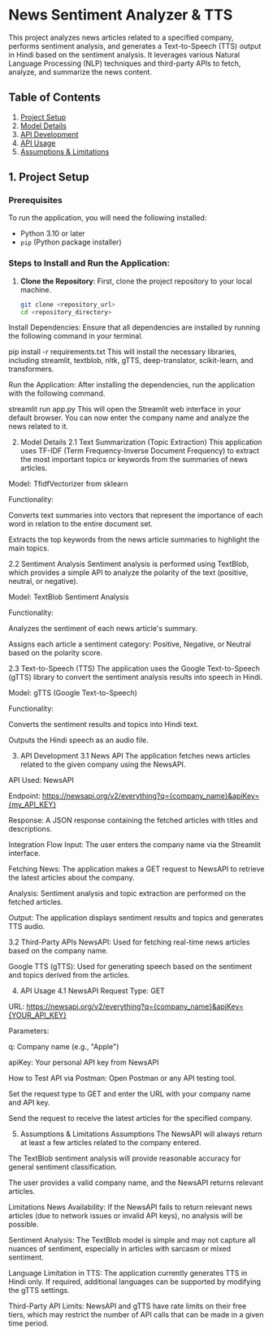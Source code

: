 # News Sentiment Analyzer & TTS

This project analyzes news articles related to a specified company, performs sentiment analysis, and generates a Text-to-Speech (TTS) output in Hindi based on the sentiment analysis. It leverages various Natural Language Processing (NLP) techniques and third-party APIs to fetch, analyze, and summarize the news content.

## Table of Contents
1. [Project Setup](#1-project-setup)
2. [Model Details](#2-model-details)
3. [API Development](#3-api-development)
4. [API Usage](#4-api-usage)
5. [Assumptions & Limitations](#5-assumptions--limitations)

## 1. Project Setup

### Prerequisites

To run the application, you will need the following installed:

- Python 3.10 or later
- `pip` (Python package installer)

### Steps to Install and Run the Application:

1. **Clone the Repository**:
   First, clone the project repository to your local machine.

   ```bash
   git clone <repository_url>
   cd <repository_directory>
Install Dependencies: Ensure that all dependencies are installed by running the following command in your terminal.


pip install -r requirements.txt
This will install the necessary libraries, including streamlit, textblob, nltk, gTTS, deep-translator, scikit-learn, and transformers.

Run the Application: After installing the dependencies, run the application with the following command.


streamlit run app.py
This will open the Streamlit web interface in your default browser. You can now enter the company name and analyze the news related to it.

2. Model Details
2.1 Text Summarization (Topic Extraction)
This application uses TF-IDF (Term Frequency-Inverse Document Frequency) to extract the most important topics or keywords from the summaries of news articles.

Model: TfidfVectorizer from sklearn

Functionality:

Converts text summaries into vectors that represent the importance of each word in relation to the entire document set.

Extracts the top keywords from the news article summaries to highlight the main topics.

2.2 Sentiment Analysis
Sentiment analysis is performed using TextBlob, which provides a simple API to analyze the polarity of the text (positive, neutral, or negative).

Model: TextBlob Sentiment Analysis

Functionality:

Analyzes the sentiment of each news article's summary.

Assigns each article a sentiment category: Positive, Negative, or Neutral based on the polarity score.

2.3 Text-to-Speech (TTS)
The application uses the Google Text-to-Speech (gTTS) library to convert the sentiment analysis results into speech in Hindi.

Model: gTTS (Google Text-to-Speech)

Functionality:

Converts the sentiment results and topics into Hindi text.

Outputs the Hindi speech as an audio file.

3. API Development
3.1 News API
The application fetches news articles related to the given company using the NewsAPI.

API Used: NewsAPI

Endpoint: https://newsapi.org/v2/everything?q={company_name}&apiKey={my_API_KEY}

Response: A JSON response containing the fetched articles with titles and descriptions.

Integration Flow
Input: The user enters the company name via the Streamlit interface.

Fetching News: The application makes a GET request to NewsAPI to retrieve the latest articles about the company.

Analysis: Sentiment analysis and topic extraction are performed on the fetched articles.

Output: The application displays sentiment results and topics and generates TTS audio.

3.2 Third-Party APIs
NewsAPI: Used for fetching real-time news articles based on the company name.

Google TTS (gTTS): Used for generating speech based on the sentiment and topics derived from the articles.

4. API Usage
4.1 NewsAPI
Request Type: GET

URL: https://newsapi.org/v2/everything?q={company_name}&apiKey={YOUR_API_KEY}

Parameters:

q: Company name (e.g., "Apple")

apiKey: Your personal API key from NewsAPI

How to Test API via Postman:
Open Postman or any API testing tool.

Set the request type to GET and enter the URL with your company name and API key.

Send the request to receive the latest articles for the specified company.

5. Assumptions & Limitations
Assumptions
The NewsAPI will always return at least a few articles related to the company entered.

The TextBlob sentiment analysis will provide reasonable accuracy for general sentiment classification.

The user provides a valid company name, and the NewsAPI returns relevant articles.

Limitations
News Availability: If the NewsAPI fails to return relevant news articles (due to network issues or invalid API keys), no analysis will be possible.

Sentiment Analysis: The TextBlob model is simple and may not capture all nuances of sentiment, especially in articles with sarcasm or mixed sentiment.

Language Limitation in TTS: The application currently generates TTS in Hindi only. If required, additional languages can be supported by modifying the gTTS settings.

Third-Party API Limits: NewsAPI and gTTS have rate limits on their free tiers, which may restrict the number of API calls that can be made in a given time period.